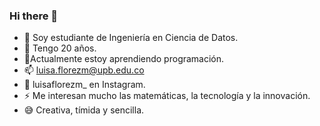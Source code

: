 ### Hi there 👋

<!--
**luisaflorezm/luisaflorezm** is a ✨ _special_ ✨ repository because its `README.md` (this file) appears on your GitHub profile.

Here are some ideas to get you started
-->

- 🔭 Soy estudiante de Ingeniería en Ciencia de Datos.
- 🤔 Tengo 20 años.
- 🌱Actualmente estoy aprendiendo programación.
- 📫 luisa.florezm@upb.edu.co
- 👀 luisaflorezm_ en Instagram.
- ⚡ Me interesan mucho las matemáticas, la tecnología y la innovación.
- 😅 Creativa, tímida y sencilla.
